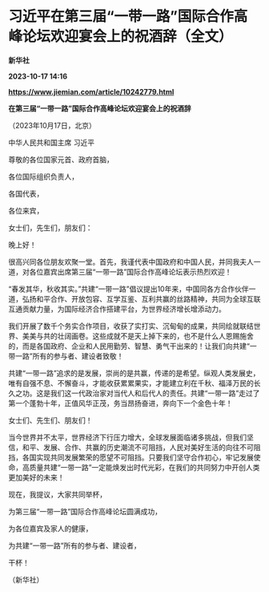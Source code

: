 # 习近平在第三届“一带一路”国际合作高峰论坛欢迎宴会上的祝酒辞（全文）
**新华社**

**2023-10-17 14:16**

**https://www.jiemian.com/article/10242779.html**

**在第三届“一带一路”国际合作高峰论坛欢迎宴会上的祝酒辞**

（2023年10月17日，北京）

中华人民共和国主席 习近平

尊敬的各位国家元首、政府首脑，

各位国际组织负责人，

各国代表，

各位来宾，

女士们，先生们，朋友们：

晚上好！

很高兴同各位朋友欢聚一堂。首先，我谨代表中国政府和中国人民，并同我夫人一道，对各位嘉宾出席第三届“一带一路”国际合作高峰论坛表示热烈欢迎！

“春发其华，秋收其实。”共建“一带一路”倡议提出10年来，中国同各方合作伙伴一道，弘扬和平合作、开放包容、互学互鉴、互利共赢的丝路精神，共同为全球互联互通贡献力量，为国际经济合作搭建平台，为世界经济增长增添动力。

我们开展了数千个务实合作项目，收获了实打实、沉甸甸的成果，共同绘就联结世界、美美与共的壮阔画卷。这些成就不是天上掉下来的，也不是什么人恩赐施舍的，而是各国政府、企业和人民用勤劳、智慧、勇气干出来的！让我们向共建“一带一路”所有的参与者、建设者致敬！

共建“一带一路”追求的是发展，崇尚的是共赢，传递的是希望。纵观人类发展史，唯有自强不息、不懈奋斗，才能收获累累果实，才能建立利在千秋、福泽万民的长久之功。这是我们这一代政治家对当代人和后代人的责任。共建“一带一路”走过了第一个蓬勃十年，正值风华正茂，务当昂扬奋进，奔向下一个金色十年！

女士们、先生们、朋友们！

当今世界并不太平，世界经济下行压力增大，全球发展面临诸多挑战，但我们坚信，和平、发展、合作、共赢的历史潮流不可阻挡，人民对美好生活的向往不可阻挡，各国实现共同发展繁荣的愿望不可阻挡。只要我们坚守合作初心，牢记发展使命，高质量共建“一带一路”一定能焕发出时代光彩，在我们的共同努力中开创人类更加美好的未来！

现在，我提议，大家共同举杯，

为第三届“一带一路”国际合作高峰论坛圆满成功，

为各位嘉宾及家人的健康，

为共建“一带一路”所有的参与者、建设者，

干杯！

（新华社）